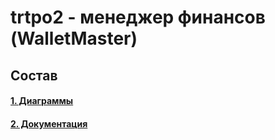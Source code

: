 # trtpo2 - менеджер финансов (WalletMaster)
## Состав
#### [1. Диаграммы](https://github.com/FakeAccountQWE/trtpo2/tree/main/diagrams)
#### [2. Документация](https://github.com/FakeAccountQWE/trtpo2/tree/main/documentation)
